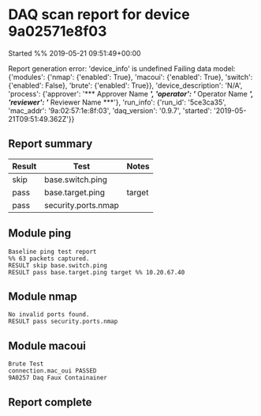 # DAQ scan report for device 9a02571e8f03
Started %% 2019-05-21 09:51:49+00:00

Report generation error: 'device_info' is undefined
Failing data model:
{'modules': {'nmap': {'enabled': True}, 'macoui': {'enabled': True}, 'switch': {'enabled': False}, 'brute': {'enabled': True}}, 'device_description': 'N/A', 'process': {'approver': '*** Approver Name ***', 'operator': '*** Operator Name ***', 'reviewer': '*** Reviewer Name ***'}, 'run_info': {'run_id': '5ce3ca35', 'mac_addr': '9a:02:57:1e:8f:03', 'daq_version': '0.9.7', 'started': '2019-05-21T09:51:49.362Z'}}

## Report summary

|Result|Test|Notes|
|---|---|---|
|skip|base.switch.ping||
|pass|base.target.ping|target |
|pass|security.ports.nmap||

## Module ping

```
Baseline ping test report
%% 63 packets captured.
RESULT skip base.switch.ping
RESULT pass base.target.ping target %% 10.20.67.40
```

## Module nmap

```
No invalid ports found.
RESULT pass security.ports.nmap
```

## Module macoui

```
Brute Test 
connection.mac_oui PASSED 
9A0257 Daq Faux Containainer 
```

## Report complete

